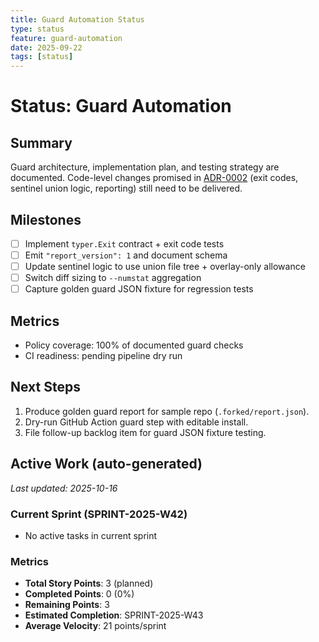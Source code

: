 ```yaml
---
title: Guard Automation Status
type: status
feature: guard-automation
date: 2025-09-22
tags: [status]
---
```


# Status: Guard Automation

## Summary
Guard architecture, implementation plan, and testing strategy are documented. Code-level changes promised in [ADR-0002](../../adr/0002-guard-cli-contract.md) (exit codes, sentinel union logic, reporting) still need to be delivered.

## Milestones
- [ ] Implement `typer.Exit` contract + exit code tests
- [ ] Emit `"report_version": 1` and document schema
- [ ] Update sentinel logic to use union file tree + overlay-only allowance
- [ ] Switch diff sizing to `--numstat` aggregation
- [ ] Capture golden guard JSON fixture for regression tests

## Metrics
- Policy coverage: 100% of documented guard checks
- CI readiness: pending pipeline dry run

## Next Steps
1. Produce golden guard report for sample repo (`.forked/report.json`).
2. Dry-run GitHub Action guard step with editable install.
3. File follow-up backlog item for guard JSON fixture testing.

## Active Work (auto-generated)
*Last updated: 2025-10-16*

### Current Sprint (SPRINT-2025-W42)
- No active tasks in current sprint

### Metrics
- **Total Story Points**: 3 (planned)
- **Completed Points**: 0 (0%)
- **Remaining Points**: 3
- **Estimated Completion**: SPRINT-2025-W43
- **Average Velocity**: 21 points/sprint

